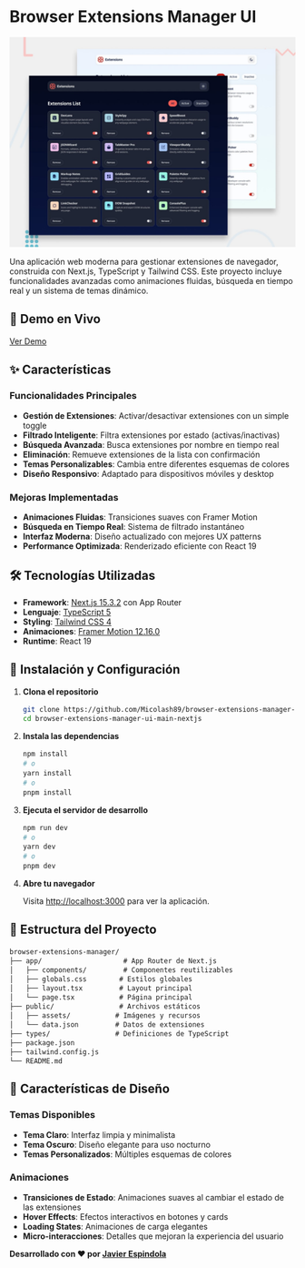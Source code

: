 # Browser Extensions Manager UI

![Browser Extensions Manager Preview](./preview.jpg)

Una aplicación web moderna para gestionar extensiones de navegador, construida con Next.js, TypeScript y Tailwind CSS. Este proyecto incluye funcionalidades avanzadas como animaciones fluidas, búsqueda en tiempo real y un sistema de temas dinámico.

## 🚀 Demo en Vivo

[Ver Demo](https://browser-extensions-manager-kohl.vercel.app/)

## ✨ Características

### Funcionalidades Principales
- **Gestión de Extensiones**: Activar/desactivar extensiones con un simple toggle
- **Filtrado Inteligente**: Filtra extensiones por estado (activas/inactivas)
- **Búsqueda Avanzada**: Busca extensiones por nombre en tiempo real
- **Eliminación**: Remueve extensiones de la lista con confirmación
- **Temas Personalizables**: Cambia entre diferentes esquemas de colores
- **Diseño Responsivo**: Adaptado para dispositivos móviles y desktop

### Mejoras Implementadas
- **Animaciones Fluidas**: Transiciones suaves con Framer Motion
- **Búsqueda en Tiempo Real**: Sistema de filtrado instantáneo
- **Interfaz Moderna**: Diseño actualizado con mejores UX patterns
- **Performance Optimizada**: Renderizado eficiente con React 19

## 🛠️ Tecnologías Utilizadas

- **Framework**: [Next.js 15.3.2](https://nextjs.org/) con App Router
- **Lenguaje**: [TypeScript 5](https://www.typescriptlang.org/)
- **Styling**: [Tailwind CSS 4](https://tailwindcss.com/)
- **Animaciones**: [Framer Motion 12.16.0](https://www.framer.com/motion/)
- **Runtime**: React 19


## 🚀 Instalación y Configuración

1. **Clona el repositorio**
   ```bash
   git clone https://github.com/Micolash89/browser-extensions-manager-ui-main-nextjs
   cd browser-extensions-manager-ui-main-nextjs
   ```

2. **Instala las dependencias**
   ```bash
   npm install
   # o
   yarn install
   # o
   pnpm install
   ```

3. **Ejecuta el servidor de desarrollo**
   ```bash
   npm run dev
   # o
   yarn dev
   # o
   pnpm dev
   ```

4. **Abre tu navegador**
   
   Visita [http://localhost:3000](http://localhost:3000) para ver la aplicación.

## 📁 Estructura del Proyecto

```
browser-extensions-manager/
├── app/                    # App Router de Next.js
│   ├── components/         # Componentes reutilizables
│   ├── globals.css        # Estilos globales
│   ├── layout.tsx         # Layout principal
│   └── page.tsx           # Página principal
├── public/                # Archivos estáticos
│   ├── assets/           # Imágenes y recursos
│   └── data.json         # Datos de extensiones
├── types/                # Definiciones de TypeScript
├── package.json
├── tailwind.config.js
└── README.md
```

## 🎨 Características de Diseño

### Temas Disponibles
- **Tema Claro**: Interfaz limpia y minimalista
- **Tema Oscuro**: Diseño elegante para uso nocturno
- **Temas Personalizados**: Múltiples esquemas de colores

### Animaciones
- **Transiciones de Estado**: Animaciones suaves al cambiar el estado de las extensiones
- **Hover Effects**: Efectos interactivos en botones y cards
- **Loading States**: Animaciones de carga elegantes
- **Micro-interacciones**: Detalles que mejoran la experiencia del usuario

**Desarrollado con ❤️ por [Javier Espindola](https://github.com/Micolash89)**
